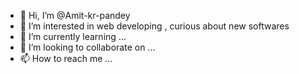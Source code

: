 - 👋 Hi, I’m @Amit-kr-pandey
- 👀 I’m interested in web developing , curious about new softwares
- 🌱 I’m currently learning ...
- 💞️ I’m looking to collaborate on ...
- 📫 How to reach me ...

<!---
Amit-kr-pandey/Amit-kr-pandey is a ✨ special ✨ repository because its `README.md` (this file) appears on your GitHub profile.
You can click the Preview link to take a look at your changes.
--->
